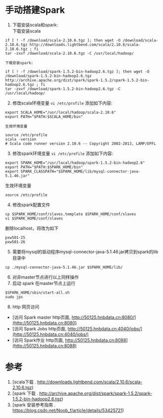 # 手动搭建Spark

1. 下载安装scala和spark:  
    下载安装scala
```
if [ ! -f /download/scala-2.10.6.tgz ]; then wget -O /download/scala-2.10.6.tgz http://downloads.lightbend.com/scala/2.10.6/scala-2.10.6.tgz ; fi
tar -zxvf /download/scala-2.10.6.tgz -C /usr/local/hadoop/
```

    下载安装spark:
```
if [ ! -f /download/spark-1.5.2-bin-hadoop2.6.tgz ]; then wget -O /download/spark-1.5.2-bin-hadoop2.6.tgz http://archive.apache.org/dist/spark/spark-1.5.2/spark-1.5.2-bin-hadoop2.6.tgz ; fi
tar -zxvf /download/spark-1.5.2-bin-hadoop2.6.tgz -C /usr/local/hadoop/
```
2. 修改scala环境变量 `vi /etc/profile`
    添加如下内容:
```
export SCALA_HOME="/usr/local/hadoop/scala-2.10.6"
export PATH="$PATH:$SCALA_HOME/bin"
```
    生效环境变量
```
source /etc/profile
scala -version
# Scala code runner version 2.10.6 -- Copyright 2002-2013, LAMP/EPFL
```

3. 修改spark环境变量 `vi /etc/profile`
添加如下内容:
```
export SPARK_HOME="/usr/local/hadoop/spark-1.5.2-bin-hadoop2.6"
export PATH="$PATH:$SPARK_HOME/bin"
export SPARK_CLASSPATH="$SPARK_HOME/lib/mysql-connector-java-5.1.46.jar"
```
 生效环境变量
```
source /etc/profile
```

4. 修改spark配置文件
```
cp $SPARK_HOME/conf/slaves.template $SPARK_HOME/conf/slaves
vi $SPARK_HOME/conf/slaves
```
删除localhost，将改为如下
```
pxw501-25
pxw501-26
```
5. 需要将mysql的驱动程序mysql-connector-java-5.1.46.jar拷贝到spark的lib目录中
```
cp ./mysql-connector-java-5.1.46.jar $SPARK_HOME/lib/
```
6. 对非master节点进行以上同样操作
7. 启动 spark
在master节点上运行
```
$SPARK_HOME/sbin/start-all.sh
sudo jps
```

8. http 网页访问
 - [访问 Spark master http页面, http://50125.hnbdata.cn:8080/](http://50125.hnbdata.cn:8080)
 - [访问 Spark Jobs http页面, http://50125.hnbdata.cn:4040/jobs/](http://50125.hnbdata.cn:4040/jobs/)
 - [访问 Spark作业 http页面, http://50125.hnbdata.cn:8088](http://50125.hnbdata.cn:8088)


# 参考
1. [scala下载 . http://downloads.lightbend.com/scala/2.10.6/scala-2.10.6.tgz)
2. [spark 下载 . http://archive.apache.org/dist/spark/spark-1.5.2/spark-1.5.2-bin-hadoop2.6.tgz)
3. [spark 安装参考指南 . https://blog.csdn.net/Noob_f/article/details/53425721)